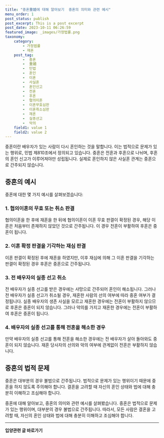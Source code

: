 ```yaml
---
title: "중혼重婚에 대해 알아보기  중혼의 의미와 관련 예시"
menu_order: 1
post_status: publish
post_excerpt: This is a post excerpt
post_date: 2023-10-11 06:26:59
featured_image: _images/가정법률.png
taxonomy:
    category:
        - 가정법률
        - 재혼
    post_tag:
        -  중혼
        -  重婚
        -  민법
        -  혼인
        -  이혼
        -  사실혼
        -  혼인신고
        -  전혼
        -  후혼
        -  협의이혼
        -  이혼무효심판
        -  이혼취소심판
        -  재혼
        -  실종선고
        -  악의
    field1: value 1
    field2: value 2
---
```



중혼이란 배우자가 있는 사람이 다시 혼인하는 것을 말합니다. 이는 법적으로 문제가 있는 행위로, 민법 제810조에서 정의되고 있습니다. 중혼은 전혼과 후혼으로 나뉘며, 후혼의 혼인 신고가 이루어져야만 성립됩니다. 실제로 혼인하지 않은 사실혼 관계는 중혼으로 간주되지 않습니다.

## 중혼의 예시

중혼에 대한 몇 가지 예시를 살펴보겠습니다:

### 1. 협의이혼의 무효 또는 취소 판결

협의이혼을 한 후에 재혼을 한 뒤에 협의이혼이 이혼 무효 판결이 확정된 경우, 해당 이혼은 처음부터 존재하지 않았던 것으로 간주됩니다. 이 경우 전혼이 부활하여 후혼은 중혼이 됩니다.

### 2. 이혼 확정 판결을 기각하는 재심 판결

이혼 판결이 확정된 후에 재혼을 하였지만, 이후 재심에 의해 그 이혼 판결을 기각하는 판결이 확정된 경우 후혼은 중혼으로 간주됩니다.

### 3. 전 배우자의 실종 선고 취소

전 배우자가 실종 선고를 받은 경우에는 사망으로 간주되어 혼인이 해소됩니다. 그러나 전 배우자가 실종 선고가 취소될 경우, 재혼한 사람의 선의 여부에 따라 중혼 여부가 결정됩니다. 실종 배우자의 생존 사실을 모르고 재혼한 경우에는 전혼이 부활하지 않으므로 후혼은 중혼이 되지 않습니다. 그러나 악의를 가지고 재혼한 경우에는 전혼이 부활하여 후혼은 중혼이 됩니다.

### 4. 배우자의 실종 선고를 통해 전혼을 해소한 경우

만약 배우자의 실종 선고를 통해 전혼을 해소한 경우에는 전 배우자가 살아 돌아와도 중혼이 되지 않습니다. 재혼 당사자의 선의와 악의 여부에 관계없이 전혼은 부활하지 않습니다.

## 중혼의 법적 문제

중혼은 대부분의 경우 불법으로 간주됩니다. 법적으로 문제가 있는 행위이기 때문에 중혼을 하지 않도록 주의해야 합니다. 결혼을 고려할 때 자신의 혼인 상태와 법에 대해 충분히 이해하고 조심해야 합니다.

중혼에 대해 알아보고, 중혼의 의미와 관련 예시를 살펴봤습니다. 중혼은 법적으로 문제가 있는 행위이며, 대부분의 경우 불법으로 간주됩니다. 따라서, 모든 사람은 결혼을 고려할 때, 자신의 혼인 상태와 법에 대해 충분히 이해하고 조심해야 합니다.


<!-- wp:separator -->
<hr class="wp-block-separator has-alpha-channel-opacity"/>
<!-- /wp:separator -->
<!-- wp:group {"backgroundColor":"base","layout":{"type":"constrained"}} -->
<div class="wp-block-group has-base-background-color has-background">
<!-- wp:paragraph {"align":"center","fontSize":"large"} -->
<p class="has-text-align-center has-large-font-size"><strong>입양관련 글 바로가기</strong></p>
<!-- /wp:paragraph -->


<!-- wp:latest-posts{"categories": [{"id": 1407, "count": 100, "description": "", "link": "https://uknowlaw.com/category/https://uknowlaw.com/category/%ec%9e%85%ec%96%91//", "name": "입양", "slug": "입양", "taxonomy": "category", "parent": 0, "meta": [],"_links":{"self":[{"href":"https://uknowlaw.com/wp-json/wp/v2/categories/1407"}],"collection":[{"href":"https://uknowlaw.com/wp-json/wp/v2/categories"}],"about":[{"href":"https://uknowlaw.com/wp-json/wp/v2/taxonomies/category"}],"wp:post_type":[{"href":"https://uknowlaw.com/wp-json/wp/v2/posts?categories=1407"}],"curies":[{"name":"wp","href":"https://api.w.org/{rel}","templated":true}]}}],"postsToShow":100,"excerptLength":28,"postLayout":"grid","columns":2,"featuredImageAlign":"left","featuredImageSizeSlug":"large","fontSize":"medium"} /-->
</div>
<!-- /wp:group -->
    